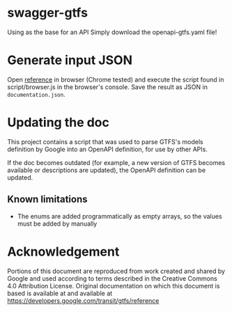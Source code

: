 # swagger-gtfs

Using as the base for an API
Simply download the openapi-gtfs.yaml file!

# Generate input JSON

Open [reference](https://developers.google.com/transit/gtfs/reference) in browser (Chrome tested) and execute the script found in script/browser.js in the browser's console. Save the result as JSON in `documentation.json`.

# Updating the doc

This project contains a script that was used to parse GTFS's models definition by Google into an OpenAPI definition, for use by other APIs.

If the doc becomes outdated (for example, a new version of GTFS becomes available or descriptions are updated), the OpenAPI definition can be updated.

## Known limitations

- The enums are added programmatically as empty arrays, so the values must be added by manually

# Acknowledgement

Portions of this document are reproduced from work created and shared by Google and used according to terms described in the Creative Commons 4.0 Attribution License. Original documentation on which this document is based is available at and available at https://developers.google.com/transit/gtfs/reference

